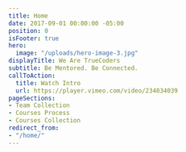 ```yaml
---
title: Home
date: 2017-09-01 00:00:00 -05:00
position: 0
isFooter: true
hero:
  image: "/uploads/hero-image-3.jpg"
displayTitle: We Are TrueCoders
subtitle: Be Mentored. Be Connected.
callToAction:
  title: Watch Intro
  url: https://player.vimeo.com/video/234034039
pageSections:
- Team Collection
- Courses Process
- Courses Collection
redirect_from:
- "/home/"
---
```


